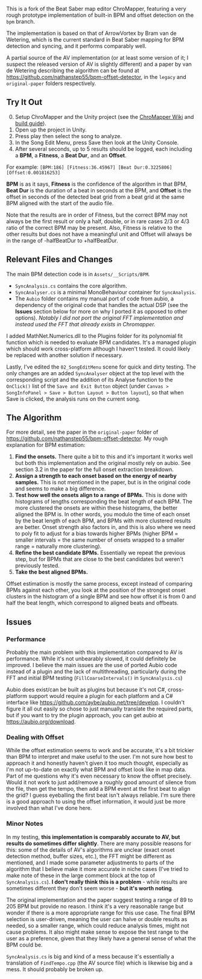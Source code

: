 This is a fork of the Beat Saber map editor ChroMapper, featuring a very rough prototype implementation of built-in BPM and offset detection on the `bpm` branch.

The implementation is based on that of ArrowVortex by Bram van de Wetering, which is the current standard in Beat Saber mapping for BPM detection and syncing, and it performs comparably well.

A partial source of the AV implementation (or at least some version of it; I suspect the released version of AV is slightly different) and a paper by van de Wetering describing the algorithm can be found at https://github.com/nathanstep55/bpm-offset-detector, in the `legacy` and `original-paper` folders respectively.

## Try It Out
0. Setup ChroMapper and the Unity project (see the [ChroMapper Wiki](https://chromapper.atlassian.net/wiki/spaces/UG/overview) and [build guide](BUILD.md)).
1. Open up the project in Unity.
2. Press play then select the song to analyze.
3. In the Song Edit Menu, press Save then look at the Unity Console.
4. After several seconds, up to 5 results should be logged, each including a **BPM**, a **Fitness**, a **Beat Dur**, and an **Offset**. 

For example:
`[BPM:186] [Fitness:36.45967] [Beat Dur:0.3225806] [Offset:0.001816253]`

**BPM** is as it says, **Fitness** is the confidence of the algorithm in that BPM, **Beat Dur** is the duration of a beat in seconds at the BPM, and **Offset** is the offset in seconds of the detected beat grid from a beat grid at the same BPM aligned with the start of the audio file. 

Note that the results are in order of Fitness, but the correct BPM may not always be the first result or only a half, double, or in rare cases 2/3 or 4/3 ratio of the correct BPM may be present. Also, Fitness is relative to the other results but does not have a meaningful unit and Offset will always be in the range of -halfBeatDur to +halfBeatDur.

## Relevant Files and Changes
The main BPM detection code is in `Assets/__Scripts/BPM`.
- `SyncAnalysis.cs` contains the core algorithm.
- `SyncAnalyser.cs` is a minimal MonoBehaviour container for `SyncAnalysis`. 
- The `Aubio` folder contains my manual port of code from aubio, a dependency of the original code that handles the actual DSP (see the **Issues** section below for more on why I ported it as opposed to other options). *Notably I did not port the original FFT implementation and instead used the FFT that already exists in Chromapper.*

I added MathNet.Numerics.dll to the Plugins folder for its polynomial fit function which is needed to evaluate BPM candidates. It's a managed plugin which should work cross-platform although I haven't tested. It could likely be replaced with another solution if necessary.

Lastly, I've edited the `02_SongEditMenu` scene for quick and dirty testing. The only changes are an added `SyncAnalyser` object at the top level with the corresponding script and the addition of its Analyse function to the `OnClick()` list of the `Save and Exit Button` object (under `Canvas > SongInfoPanel > Save > Button Layout > Button layout`), so that when Save is clicked, the analysis runs on the current song.

## The Algorithm

For more detail, see the paper in the `original-paper` folder of https://github.com/nathanstep55/bpm-offset-detector.
My rough explanation for BPM estimation:
1. **Find the onsets.** There quite a bit to this and it's important it works well but both this implementation and the original mostly rely on aubio. See section 3.2 in the paper for the full onset extraction breakdown. 
2. **Assign a strength to each onset based on the energy of nearby samples.** This is not mentioned in the paper, but is in the original code and seems to make a big difference.
3. **Test how well the onsets align to a range of BPMs.** This is done with histograms of lengths corresponding the beat length of each BPM. The more clustered the onsets are within these histograms, the better aligned the BPM is. In other words, you modulo the time of each onset by the beat length of each BPM, and BPMs with more clustered results are better. Onset strength also factors in, and this is also where we need to poly fit to adjust for a bias towards higher BPMs (higher BPM = smaller intervals = the same number of onsets wrapped to a smaller range = naturally more clustering).
4. **Refine the best candidate BPMs.** Essentially we repeat the previous step, but for BPMs that are close to the best candidates but weren't previously tested.
5. **Take the best aligned BPMs.** 

Offset estimation is mostly the same process, except instead of comparing BPMs against each other, you look at the position of the strongest onset clusters in the histogram of a single BPM and see how offset it is from 0 and half the beat length, which correspond to aligned beats and offbeats.

## Issues
### Performance 
Probably the main problem with this implementation compared to AV is performance. While it's not unbearably slowed, it could definitely be improved. I believe the main issues are the use of ported Aubio code instead of a plugin and the lack of multithreading, particularly during the FFT and initial BPM testing (`FillCoarseIntervals()` in `SyncAnalysis.cs`)

Aubio does exist/can be built as plugins but because it's not C#, cross-platform support would require a plugin for each platform and a C# interface like https://github.com/aybe/aubio.net/tree/develop. I couldn't figure it all out easily so chose to just manually translate the required parts, but if you want to try the plugin approach, you can get aubio at https://aubio.org/download.

### Dealing with Offset
While the offset estimation seems to work and be accurate, it's a bit trickier than BPM to interpret and make useful to the user. I'm not sure how best to approach it and honestly haven't given it too much thought, especially as I'm not up-to-date on exactly what BPM and offset look like in map data. Part of me questions why it's even necessary to know the offset precisely. Would it not work to just add/remove a roughly good amount of silence from the file, then get the tempo, then add a BPM event at the first beat to align the grid? I guess eyeballing the first beat isn't always reliable. I'm sure there is a good approach to using the offset information, it would just be more involved than what I've done here.

### Minor Notes
In my testing, **this implementation is comparably accurate to AV, but results do sometimes differ slightly**. There are many possible reasons for this: some of the details of AV's algorithms are unclear (exact onset detection method, buffer sizes, etc.), the FFT might be different as mentioned, and I made some parameter adjustments to parts of the algorithm that I believe make it more accurate in niche cases (I've tried to make note of these in the large comment block at the top of `SyncAnalysis.cs`). **I don't really think this is a problem** - while results are sometimes different they don't seem worse - **but it's worth noting**.

The original implementation and the paper suggest testing a range of 89 to 205 BPM but provide no reason. I think it's a very reasonable range but wonder if there is a more appropriate range for this use case. The final BPM selection is user-driven, meaning the user can halve or double results as needed, so a smaller range, which could reduce analysis times, might not cause problems. It also might make sense to expose the test range to the user as a preference, given that they likely have a general sense of what the BPM could be.

`SyncAnalysis.cs` is big and kind of a mess because it's essentially a translation of `FindTempo.cpp` (the AV source file) which is likewise big and a mess. It should probably be broken up.
